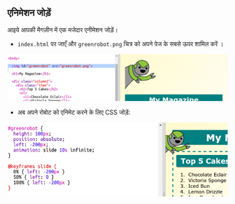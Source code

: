 ## एनिमेशन जोड़ें

आइये आपकी मैगज़ीन में एक मजेदार एनीमेशन जोड़ें।

+ `index.html` पर जाएँ और `greenrobot.png` चित्र को अपने पेज के सबसे ऊपर शामिल करें ।

![स्क्रीनशॉट](images/magazine-animation-image.png)

+ अब अपने रोबोट को एनिमेट करने के लिए CSS जोड़ें:

![स्क्रीनशॉट](images/magazine-animation-css.png)
